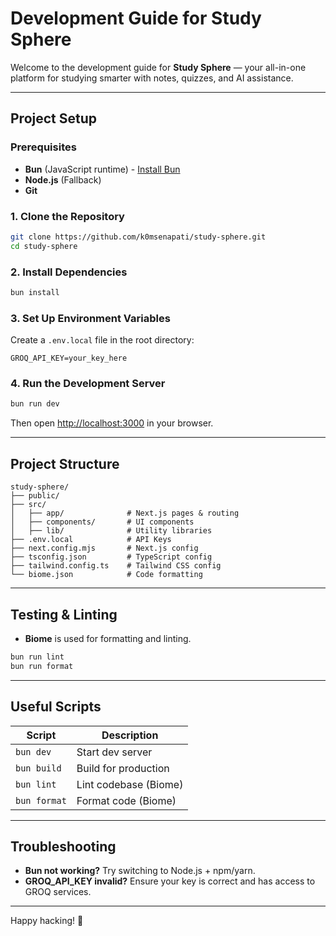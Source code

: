 # Development Guide for Study Sphere

Welcome to the development guide for **Study Sphere** — your all-in-one platform for studying smarter with notes, quizzes, and AI assistance.

---

## Project Setup

### Prerequisites

* **Bun** (JavaScript runtime) - [Install Bun](https://bun.sh/docs/installation)
* **Node.js** (Fallback)
* **Git**

### 1. Clone the Repository

```bash
git clone https://github.com/k0msenapati/study-sphere.git
cd study-sphere
```

### 2. Install Dependencies

```bash
bun install
```

### 3. Set Up Environment Variables

Create a `.env.local` file in the root directory:

```env
GROQ_API_KEY=your_key_here
```

### 4. Run the Development Server

```bash
bun run dev
```

Then open [http://localhost:3000](http://localhost:3000) in your browser.

---

## Project Structure

```
study-sphere/
├── public/
├── src/
│   ├── app/              # Next.js pages & routing
│   ├── components/       # UI components
│   ├── lib/              # Utility libraries
├── .env.local            # API Keys
├── next.config.mjs       # Next.js config
├── tsconfig.json         # TypeScript config
├── tailwind.config.ts    # Tailwind CSS config
└── biome.json            # Code formatting
```

---

## Testing & Linting

* **Biome** is used for formatting and linting.

```bash
bun run lint
bun run format
```

---

## Useful Scripts

| Script       | Description           |
| ------------ | --------------------- |
| `bun dev`    | Start dev server      |
| `bun build`  | Build for production  |
| `bun lint`   | Lint codebase (Biome) |
| `bun format` | Format code (Biome)   |

---

## Troubleshooting

* **Bun not working?** Try switching to Node.js + npm/yarn.
* **GROQ\_API\_KEY invalid?** Ensure your key is correct and has access to GROQ services.

---

Happy hacking! 🎉
